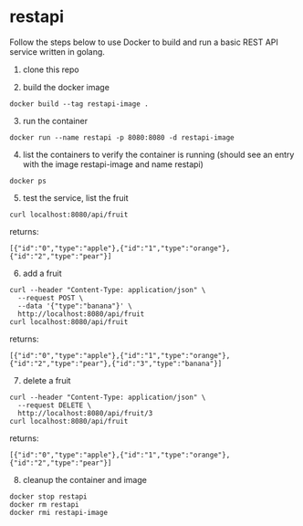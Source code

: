 # restapi
Follow the steps below to use Docker to build and run a basic REST API service written in golang.

1. clone this repo

2. build the docker image
```
docker build --tag restapi-image .
```

3. run the container
```
docker run --name restapi -p 8080:8080 -d restapi-image
```

4. list the containers to verify the container is running (should see an entry with the image restapi-image and name restapi)
```
docker ps
```

5. test the service, list the fruit
```
curl localhost:8080/api/fruit 
```

returns:
```
[{"id":"0","type":"apple"},{"id":"1","type":"orange"},{"id":"2","type":"pear"}]
```
6. add a fruit
```
curl --header "Content-Type: application/json" \
  --request POST \
  --data '{"type":"banana"}' \
  http://localhost:8080/api/fruit
curl localhost:8080/api/fruit 
```
returns:
```
[{"id":"0","type":"apple"},{"id":"1","type":"orange"},{"id":"2","type":"pear"},{"id":"3","type":"banana"}]
```

7. delete a fruit
```
curl --header "Content-Type: application/json" \
  --request DELETE \
  http://localhost:8080/api/fruit/3
curl localhost:8080/api/fruit 
```
returns:
```
[{"id":"0","type":"apple"},{"id":"1","type":"orange"},{"id":"2","type":"pear"}]
```

8. cleanup the container and image
```
docker stop restapi
docker rm restapi
docker rmi restapi-image
```
